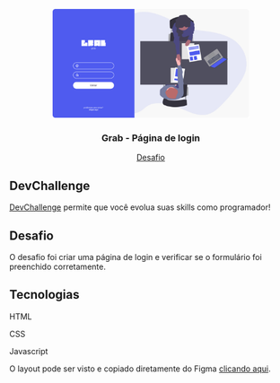 <p align="center">
  <img src="design/desktop-design.jpg" alt="Logo" width="350">
  <h3 align="center">Grab - Página de login</h3>
</p>
<p align="center">
  <a href="https://github.com/magdielndantas/grab-pagina-de-login">Desafio</a>
</p>

## DevChallenge
[DevChallenge](https://devchallenge.com.br/) permite que você evolua suas skills como programador!

## Desafio
O desafio foi criar uma página de login e verificar se o formulário foi preenchido corretamente.

## Tecnologias
HTML

CSS

Javascript

O layout pode ser visto e copiado diretamente do Figma [clicando aqui](https://www.figma.com/file/QYQm17sJV0ZhviTGOa1jmZ/Untitled?node-id=0%3A1).
